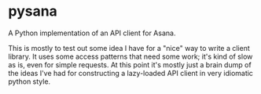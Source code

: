 pysana
======

A Python implementation of an API client for Asana.

This is mostly to test out some idea I have for a "nice" way to write a client library. It uses some access patterns
that need some work; it's kind of slow as is, even for simple requests. At this point it's mostly just a brain dump of
the ideas I've had for constructing a lazy-loaded API client in very idiomatic python style.
